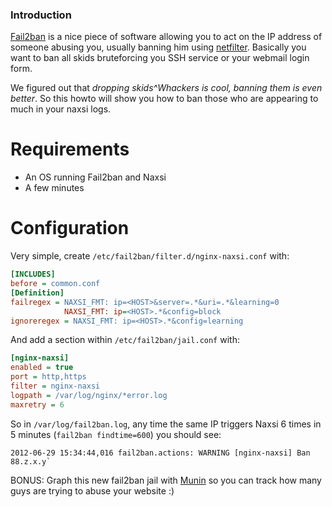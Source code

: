 ### Introduction

[Fail2ban]( http://fail2ban.org ) is a nice piece of software allowing you to act on the IP address of someone abusing you, usually banning him using [netfilter]( http://netfilter.org ). Basically you want to ban all skids bruteforcing you SSH service or your webmail login form.

We figured out that *dropping skids^Whackers is cool, banning them is even better*. So this howto will show you how to ban those who are appearing to much in your naxsi logs.

# Requirements
* An OS running Fail2ban and Naxsi
* A few minutes

# Configuration
Very simple, create `/etc/fail2ban/filter.d/nginx-naxsi.conf` with:

```ini
[INCLUDES]
before = common.conf
[Definition]
failregex = NAXSI_FMT: ip=<HOST>&server=.*&uri=.*&learning=0
            NAXSI_FMT: ip=<HOST>.*&config=block
ignoreregex = NAXSI_FMT: ip=<HOST>.*&config=learning
```

And add a section within `/etc/fail2ban/jail.conf` with:

```ini
[nginx-naxsi]
enabled = true
port = http,https
filter = nginx-naxsi
logpath = /var/log/nginx/*error.log
maxretry = 6
```

So in `/var/log/fail2ban.log`, any time the same IP triggers Naxsi 6 times in 5 minutes (`fail2ban findtime=600`) you should see:

```
2012-06-29 15:34:44,016 fail2ban.actions: WARNING [nginx-naxsi] Ban 88.z.x.y`
```

BONUS: Graph this new fail2ban jail with [Munin]( http://munin-monitoring.org/ ) so you can track how many guys are trying to abuse your website :)